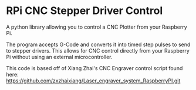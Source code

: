 # RPi CNC Stepper Driver Control
A python library allowing you to control a CNC Plotter from your Raspberry Pi.

The program accepts G-Code and converts it into timed step pulses to send to stepper drivers.
This allows for CNC control directly from your Raspberry Pi without using an external microcontroller.

This code is based off of Xiang Zhai's CNC Engraver control script found here: https://github.com/zxzhaixiang/Laser_engraver_system_RaspberryPI.git
